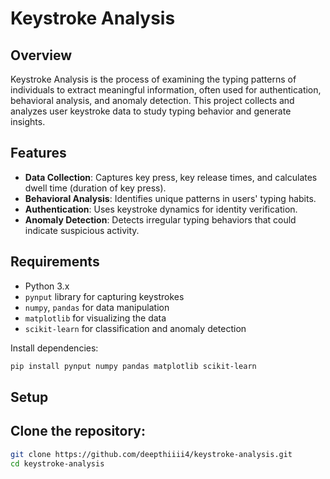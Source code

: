 # Keystroke Analysis

## Overview

Keystroke Analysis is the process of examining the typing patterns of individuals to extract meaningful information, often used for authentication, behavioral analysis, and anomaly detection. This project collects and analyzes user keystroke data to study typing behavior and generate insights.

## Features

- **Data Collection**: Captures key press, key release times, and calculates dwell time (duration of key press).
- **Behavioral Analysis**: Identifies unique patterns in users' typing habits.
- **Authentication**: Uses keystroke dynamics for identity verification.
- **Anomaly Detection**: Detects irregular typing behaviors that could indicate suspicious activity.

## Requirements

- Python 3.x
- `pynput` library for capturing keystrokes
- `numpy`, `pandas` for data manipulation
- `matplotlib` for visualizing the data
- `scikit-learn` for classification and anomaly detection

Install dependencies:

```bash
pip install pynput numpy pandas matplotlib scikit-learn
```
## Setup

## Clone the repository:

```bash
git clone https://github.com/deepthiiii4/keystroke-analysis.git
cd keystroke-analysis
```
